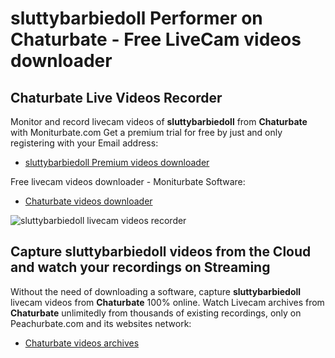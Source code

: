 # sluttybarbiedoll Performer on Chaturbate - Free LiveCam videos downloader

## Chaturbate Live Videos Recorder

Monitor and record livecam videos of **sluttybarbiedoll** from **Chaturbate** with Moniturbate.com
Get a premium trial for free by just and only registering with your Email address:
* [sluttybarbiedoll Premium videos downloader](https://moniturbate.com/request-demo-licence-key.html)

Free livecam videos downloader - Moniturbate Software:
* [Chaturbate videos downloader](https://moniturbate.com/moniturbate-download-software.html)

![sluttybarbiedoll livecam videos recorder](https://peachurnet.com/templates/moniturbate-software.png)


## Capture sluttybarbiedoll videos from the Cloud and watch your recordings on Streaming

Without the need of downloading a software, capture **sluttybarbiedoll** livecam videos from **Chaturbate** 100% online.
Watch Livecam archives from **Chaturbate** unlimitedly from thousands of existing recordings, only on Peachurbate.com and its websites network:
* [Chaturbate videos archives](https://peachurnet.com/)